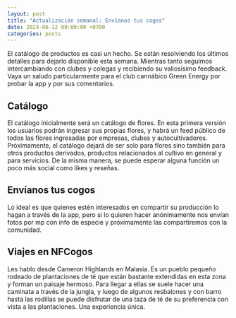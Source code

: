 ```yaml
---
layout: post
title: "Actualización semanal: Envíanos tus cogos"
date: 2023-06-12 09:00:00 +0700
categories: posts
---
```


El catálogo de productos es casi un hecho. Se están resolviendo los últimos detalles para dejarlo disponible esta semana. Mientras tanto seguimos intercambiando con clubes y colegas y recibiendo su valiosísimo feedback. Vaya un saludo particularmente para el club cannábico Green Energy por probar la app y por sus comentarios.

## Catálogo

El catálogo inicialmente será un catálogo de flores. En esta primera versión los usuarios podrán ingresar sus propias flores, y habrá un feed público de todos las flores ingresadas por empresas, clubes y autocultivadores. Próximamente, el catálogo dejará de ser solo para flores sino también para otros productos derivados, productos relacionados al cultivo en general y para servicios. De la misma manera, se puede esperar alguna función un poco más social como likes y reseñas.

## Envíanos tus cogos

Lo ideal es que quienes estén interesados en compartir su producción lo hagan a través de la app, pero si lo quieren hacer anónimamente nos envían fotos por mp con info de especie y próximamente las compartiremos con la comunidad.

## Viajes en NFCogos

Les hablo desde Cameron Highlands en Malasia. Es un pueblo pequeño rodeado de plantaciones de té que están bastante extendidas en esta zona y forman un paisaje hermoso. Para llegar a ellas se suele hacer una caminata a través de la jungla, y luego de algunos resbalones y con barro hasta las rodillas se puede disfrutar de una taza de té de su preferencia con vista a las plantaciones. Una experiencia única.
